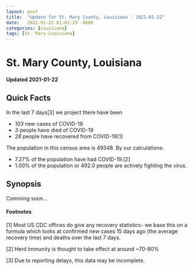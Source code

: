 ```yaml
---
layout: post
title:  "Update for St. Mary County, Louisiana - 2021-01-22"
date:   2021-01-22 01:01:29 -0600
categories: [Louisiana]
tags: [St. Mary-Louisiana]
---
```


# St. Mary County, Louisiana
#### Updated 2021-01-22

## Quick Facts

In the last 7 days[3] we project there have been
- *103* new cases of COVID-19
- *3* people have died of COVID-19
- *28* people have recovered from COVID-19[1]

The population in this census area is 49348. By our calculations:
- 7.27% of the population have had COVID-19.[2]
- 1.00% of the population or 492.0 people are actively fighting the virus.

## Synopsis

Comming soon...


#### Footnotes

[1] Most US CDC offices do give any recovery statistics- we base this on a formula which looks at confirmed new cases
15 days ago (the average recovery time) and deaths over the last 7 days.

[2] Herd Immunity is thought to take effect at around ~70-80%

[3] Due to reporting delays, this data may be incomplete.
 
    